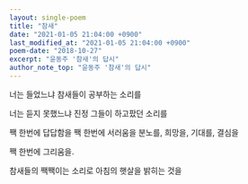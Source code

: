 ```yaml
---
layout: single-poem
title: "참새"
date: "2021-01-05 21:04:00 +0900"
last_modified_at: "2021-01-05 21:04:00 +0900"
poem-date: "2018-10-27"
excerpt: "윤동주 '참새'의 답시"
author_note_top: "윤동주 '참새'의 답시"
---
```

너는 들었느냐
참새들이 공부하는 소리를

너는 듣지 못했느냐
진정 그들이 하고팠던 소리를

짹 한번에 답답함을
짹 한번에 서러움을
분노를, 희망을, 기대를, 결심을

짹 한번에 그리움을.

참새들의 짹짹이는 소리로
아침의 햇살을 밝히는 것을
